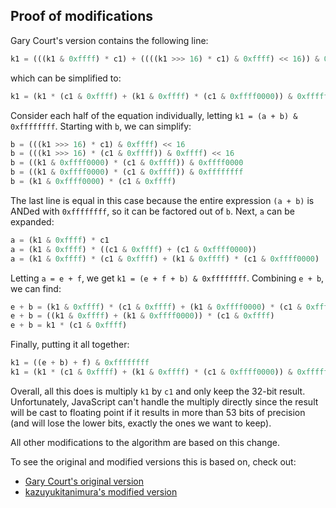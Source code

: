 Proof of modifications
----------------------

Gary Court's version contains the following line:

```javascript
k1 = (((k1 & 0xffff) * c1) + ((((k1 >>> 16) * c1) & 0xffff) << 16)) & 0xffffffff
```

which can be simplified to:

```javascript
k1 = (k1 * (c1 & 0xffff) + (k1 & 0xffff) * (c1 & 0xffff0000)) & 0xffffffff
```

Consider each half of the equation individually, letting `k1 = (a + b) & 0xffffffff`. Starting with `b`, we can simplify:

```javascript
b = (((k1 >>> 16) * c1) & 0xffff) << 16
b = (((k1 >>> 16) * (c1 & 0xffff)) & 0xffff) << 16
b = ((k1 & 0xffff0000) * (c1 & 0xffff)) & 0xffff0000
b = ((k1 & 0xffff0000) * (c1 & 0xffff)) & 0xffffffff
b = (k1 & 0xffff0000) * (c1 & 0xffff)
```

The last line is equal in this case because the entire expression `(a + b)` is ANDed with `0xffffffff`, so it can be factored out of `b`. Next, `a` can be expanded:

```javascript
a = (k1 & 0xffff) * c1
a = (k1 & 0xffff) * ((c1 & 0xffff) + (c1 & 0xffff0000))
a = (k1 & 0xffff) * (c1 & 0xffff) + (k1 & 0xffff) * (c1 & 0xffff0000)
```

Letting `a = e + f`, we get `k1 = (e + f + b) & 0xffffffff`. Combining `e + b`, we can find:

```javascript
e + b = (k1 & 0xffff) * (c1 & 0xffff) + (k1 & 0xffff0000) * (c1 & 0xffff)
e + b = ((k1 & 0xffff) + (k1 & 0xffff0000)) * (c1 & 0xffff)
e + b = k1 * (c1 & 0xffff)
```

Finally, putting it all together:

```javascript
k1 = ((e + b) + f) & 0xffffffff
k1 = (k1 * (c1 & 0xffff) + (k1 & 0xffff) * (c1 & 0xffff0000)) & 0xffffffff
````

Overall, all this does is multiply `k1` by `c1` and only keep the 32-bit result. Unfortunately, JavaScript can't handle the multiply directly since the result will be cast to floating point if it results in more than 53 bits of precision (and will lose the lower bits, exactly the ones we want to keep).

All other modifications to the algorithm are based on this change.

To see the original and modified versions this is based on, check out:
* [Gary Court's original version](https://github.com/garycourt/murmurhash-js)
* [kazuyukitanimura's modified version](https://github.com/kazuyukitanimura/murmurhash-js)
